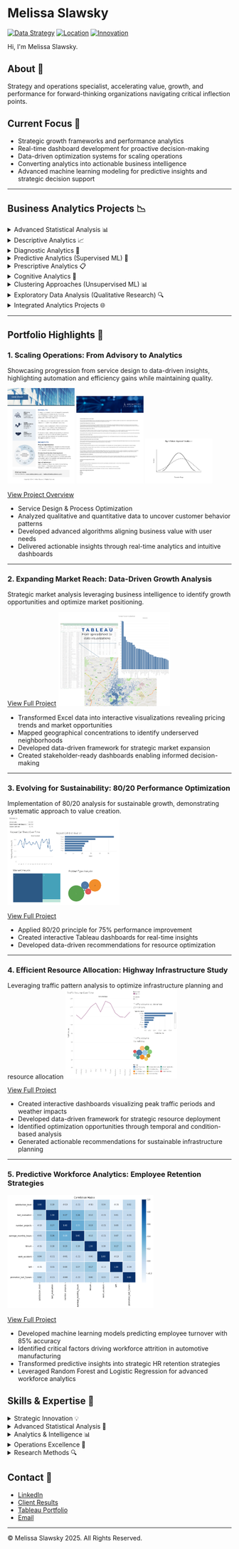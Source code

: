 # Melissa Slawsky
[![Data Strategy](https://img.shields.io/badge/Strategy-Data--Driven-blue)]()
[![Location](https://img.shields.io/badge/Location-Arden%20NC-green)]()
[![Innovation](https://img.shields.io/badge/Focus-Strategic%20Management-orange)]()


Hi, I'm Melissa Slawsky. 

## About 👤
Strategy and operations specialist, accelerating value, growth, and performance for forward-thinking organizations navigating critical inflection points. 

## Current Focus 🔬
- Strategic growth frameworks and performance analytics
- Real-time dashboard development for proactive decision-making
- Data-driven optimization systems for scaling operations
- Converting analytics into actionable business intelligence
- Advanced machine learning modeling for predictive insights and strategic decision support 

___
## Business Analytics Projects 📉

<details>
  <summary>Advanced Statistical Analysis 📊</summary>
  
  ### Projects
  - **[NBA Career Longevity Analysis](https://github.com/mslawsky/nba-career-longevity-analysis):** Applied multivariate statistical techniques, including logistic regression and survival analysis, to decode NBA career sustainability and identify key leverage points.
  - **[Marketing Budget Impact Analysis](https://github.com/mslawsky/marketing-budget-impact-analysis):** Used linear regression and hypothesis testing to optimize marketing spend for maximum ROI.
  - **[Predicting Employee Turnover](https://github.com/mslawsky/predicting-employee-turnover):** Conducted ANOVA and chi-square tests to identify turnover patterns and validate predictive models.
</details>

<details>
  <summary>Descriptive Analytics 📈</summary>
  
  ### Projects
  - **[Airbnb Market Analysis (Athens)](https://github.com/mslawsky/market-analysis-airbnb-athens):** Visualized key trends and customer preferences to identify underserved areas and market opportunities for Athens Airbnb.
  - **[Google Fiber Dashboard Analysis](https://github.com/mslawsky/google-fiber-dashboard-analytics):** Analyzed performance metrics to identify bottlenecks and prioritize resource allocation, enabling targeted improvements in service delivery and operational efficiency.
</details>

<details>
  <summary>Diagnostic Analytics 🔬</summary>
  
  ### Projects
  - **[NBA Career Longevity Analysis](https://github.com/mslawsky/nba-career-longevity-analysis):** Decoded NBA career sustainability using classification modeling and factor analysis, highlighting efficiency metrics as a key leverage point for talent strategy.
  - **[Predicting Employee Turnover](https://github.com/mslawsky/predicting-employee-turnover):** Developed machine learning models (Random Forest, Logistic Regression) to identify key turnover drivers for an automobile manufacturer, enabling proactive retention strategies.
</details>

<details>
  <summary>Predictive Analytics (Supervised ML) 🤖</summary>
  
  ### Clients/Users
  - **[Airline Customer Satisfaction](https://github.com/mslawsky/airline-customer-satisfaction-prediction):** Utilized ML models to predict customer satisfaction, identifying key drivers and providing actionable insights to enhance customer experience.
  - **[Bank Customer Churn Prevention](https://github.com/mslawsky/predicting-bank-customer-churn):** Leveraged ML models to identify at-risk customers and optimize retention strategies.
  - **[Waze User Analytics](https://github.com/mslawsky/waze-user-analytics):** Leveraged ML to predict user churn, uncover behavioral patterns, and provide actionable insights.

  ### Employee Experience
  - **[Predicting Employee Turnover](https://github.com/mslawsky/predicting-employee-turnover):** Identified turnover drivers for strategic retention solutions.

  ### Talent Management
  - **[NBA Career Longevity Analysis](https://github.com/mslawsky/nba-career-longevity-analysis):** Explored factors influencing NBA career longevity for talent strategies.
</details>

<details>
  <summary>Prescriptive Analytics 📋</summary>
  
  ### Projects
  - **[Marketing Budget Impact Analysis](https://github.com/mslawsky/marketing-budget-impact-analysis):** Applied linear regression and statistical analysis to optimize budget allocation for maximum sales impact.
  - **[Traffic Volume Study](https://github.com/mslawsky/traffic-volume-stud):** Visualized historical traffic trends to optimize resource planning during peak times.
</details>

<details>
  <summary>Cognitive Analytics 🧠</summary>
  
  ### Projects
  - **[Waze - Beyond the Numbers](https://github.com/mslawsky/waze-beyond-the-numbers):** Combines AI and ML to uncover root causes of churn patterns, providing deep insights into user behavior and preferences.
</details>

<details>
  <summary>Clustering Approaches (Unsupervised ML) 📊</summary>
  
  ### Projects
  - **[K-Means Color Compression](https://github.com/mslawsky/k-means-color-regression):** Leveraged clustering to extract color palettes for efficient image compression.
  - **[Penguin Clustering with K-Means](https://github.com/mslawsky/penguin-clustering-with-k-means):** Used clustering to segment penguin populations by species/sex for conservation priorities.
</details>

<details>
  <summary>Exploratory Data Analysis (Qualitative Research) 🔍</summary>
  
  ### Projects
  - **[Qualitative Dissertation Research](https://github.com/mslawsky/qualitative-dissertation-research):** Conducted thematic analysis using Nvivo on 20+ hours of interview data, uncovering insights for program improvement and professional development.
</details>

<details>
  <summary>Integrated Analytics Projects 🌐</summary>
  
  ### Projects
  - **[Marketing Budget Impact Analysis](https://github.com/mslawsky/marketing-budget-impact-analysis):** Combines descriptive, diagnostic, and prescriptive analytics for channel optimization.
  - **Time Optimization Analyses:**
    - **[Version 1](https://github.com/mslawsky/time-optimization-v1-using-80-20-analysis):** Applies the Pareto principle for efficiency.
    - **[Version 2](https://github.com/mslawsky/time-optimization-v2-beyond-80-20):** Balances efficiency with multi-horizon goals.
</details>


___

## Portfolio Highlights 🔎

### 1. Scaling Operations: From Advisory to Analytics
Showcasing progression from service design to data-driven insights, highlighting automation and efficiency gains while maintaining quality.
<p float="left">
 <img src="scaling-services-2.png" width="30%" />
 <img src="data-insights-report.png" width="30%" />
 <img src="pattern-alignment-visualization.png" width="30%" />
</p>

[View Project Overview](https://github.com/mslawsky/consumer-insights-and-analytics-evolution)
- Service Design & Process Optimization
- Analyzed qualitative and quantitative data to uncover customer behavior patterns
- Developed advanced algorithms aligning business value with user needs
- Delivered actionable insights through real-time analytics and intuitive dashboards

___
### 2. Expanding Market Reach: Data-Driven Growth Analysis
Strategic market analysis leveraging business intelligence to identify growth opportunities and optimize market positioning.

[View Full Project](https://github.com/mslawsky/market-analysis-airbnb-athens)
<img src="tableau-visualization.png" width="50%">
- Transformed Excel data into interactive visualizations revealing pricing trends and market opportunities
- Mapped geographical concentrations to identify underserved neighborhoods
- Developed data-driven framework for strategic market expansion
- Created stakeholder-ready dashboards enabling informed decision-making
  
___
### 3. Evolving for Sustainability: 80/20 Performance Optimization
Implementation of 80/20 analysis for sustainable growth, demonstrating systematic approach to value creation.
<img src="https://raw.githubusercontent.com/mslawsky/google-fiber-dashboard-analytics/main/dashboard-google-fiber.png" alt="Google Fiber Dashboard" width="50%">

[View Full Project](https://github.com/mslawsky/google-fiber-dashboard-analytics)
- Applied 80/20 principle for 75% performance improvement
- Created interactive Tableau dashboards for real-time insights
- Developed data-driven recommendations for resource optimization

___
### 4. Efficient Resource Allocation: Highway Infrastructure Study
Leveraging traffic pattern analysis to optimize infrastructure planning and resource allocation
<img src="dashboard-traffic-volume-analysis.png" width="50%">

[View Full Project](https://github.com/mslawsky/traffic-volume-study/blob/main/README.md)
- Created interactive dashboards visualizing peak traffic periods and weather impacts
- Developed data-driven framework for strategic resource deployment
- Identified optimization opportunities through temporal and condition-based analysis
- Generated actionable recommendations for sustainable infrastructure planning


___
### 5. Predictive Workforce Analytics: Employee Retention Strategies
<img src="correlation-matrix.png" width="65%">

[View Full Project](https://github.com/mslawsky/predicting-employee-turnover)
- Developed machine learning models predicting employee turnover with 85% accuracy
- Identified critical factors driving workforce attrition in automotive manufacturing
- Transformed predictive insights into strategic HR retention strategies
- Leveraged Random Forest and Logistic Regression for advanced workforce analytics


## Skills & Expertise 📐

<details>
  <summary>Strategic Innovation 💡</summary>
  
  ### Systems
  - Innovation Systems
  - Tech-enabled Consulting
  - Value Modeling
  
  ### Process
  - Performance Optimization
  - Workflow Automation
</details>

<details>
  <summary>Advanced Statistical Analysis 📐</summary>
  
  ### Techniques
  - Multivariate Analysis (e.g., PCA, Factor Analysis)
  - Regression Models (Linear, Logistic, Ridge, Lasso)
  - Hypothesis Testing (t-tests, ANOVA, chi-square)
  - Time Series Analysis & Forecasting
  - Survival Analysis & Reliability Analysis

  ### Tools
  - R, Python (statsmodels, scipy)
  - SPSS, SAS
  - Excel (Advanced Statistical Functions)
</details>


<details>
  <summary>Analytics & Intelligence 📊</summary>
  
   ### Tools
  - Business Intelligence
  - Advanced Analytics
  - Predictive Modeling
  - Real-time Dashboards
  
  ### Platforms
  - Tableau
  - BigQuery
  - Airtable (Relational Databases)
  - SQL, Python (Data Preparation)
  - Power BI
  
  ### Techniques
  - Data Cleaning & ETL
  - Data Visualization & Storytelling
  - Forecasting & Segmentation
  - Hypothesis Testing
</details>

<details>
  <summary>Operations Excellence 🔄</summary>
  
  ### Design
  - Process Optimization
  - System Design
  - Resource Allocation
  
  ### Monitoring
  - Performance Analytics
  - Real-time Insights
</details>

<details>
  <summary>Research Methods 🔍</summary>
  
  ### Analysis
  - Qualitative Methods
  - Quantitative Analysis
  - Thematic Coding
  
  ### Applications
  - Interview Methods
  - Market Intelligence
  - Pattern Recognition
</details>




## Contact 📧
- [LinkedIn](https://www.linkedin.com/in/melissaslawsky/)
- [Client Results](https://melissaslawsky.com/client-results/)
- [Tableau Portfolio](https://public.tableau.com/app/profile/melissa.slawsky1925/vizzes)
- [Email](mailto:melissa@melissaslawsky.com)

---
© Melissa Slawsky 2025. All Rights Reserved.
